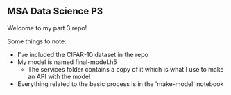 ## MSA Data Science P3

Welcome to my part 3 repo! 

Some things to note: 
* I've included the CIFAR-10 dataset in the repo
* My model is named final-model.h5
  * The services folder contains a copy of it which is what I use to make an API with the model
* Everything related to the basic process is in the 'make-model' notebook
